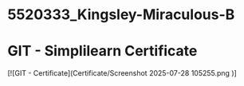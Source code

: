 # 5520333_Kingsley-Miraculous-B
# GIT - Simplilearn Certificate
[![GIT - Certificate](Certificate/Screenshot 2025-07-28 105255.png )]
